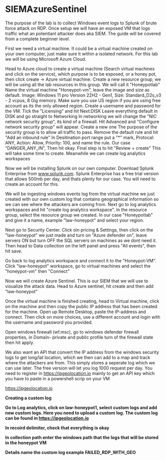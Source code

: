 # SIEMAzureSentinel

The purpose of the lab is to collect Windows event logs to Splunk of brute force attack on RDP. Once setup we will have an exposed VM that logs traffic what an potentianl attacker does aka SIEM. The guide will be covered from a complete beginner level.

First we need a virtual machine. It could be a virtual machine created on your own computer, just make sure it within a isolated network. For this lab we will be using Microsoft Azure Cloud. 

Head to Azure cloud to create a virtual machine
(Search virtual machines and click on the service), which purpose is to be exposed, or a honey pot, then click create -> Azure virtual machine.
Create a new resource group, we will be using all the lab resources in this group. We will call it "Honeypotlab"
Name the virtual machine "Honeypot-vm", leave the image and size as default. Image: Windows 11 pro Version 22H2 - Gen1, Size: Standard_D2s_v3 - 2 vcpus, 8 Gig memory. Make sure you use US region if you are using free account as its the only allowed region.
Create a username and password for the VM. Tick the "Licensing" and hit Next:DISK
Leave everything default in DISK and go straight to Networking
In networking we will change the "NIC network security group", its kind of a firewall. Hit Advanced and "Configure network security group" will appear. Create a new one
The purpose of the security group is to allow all traffic to pass. Remove the default rule and hit "Add an inbound rule"
In Desitination port range put a "*" mark, Protocal: ANY, Action: Allow, Priority: 100, and name the rule. Our case "DANGER_ANY_IN", Then hit okay.
Final step is to hit "Review + create" This will take some time to create. Meanwhile we can create log analytics workspaces

Now we will be installing Splunk on our own computer. Download Splunk Enterprise from www.splunk.com. Splunk Enterprise has a free trial version that allows 500mb per day, and thats plenty for our case. You will need to create an account for this.

We will be ingesting windows events log from the virtual machine we just created with our own custom log that contains geographical information so we can see where the attackers are coming from. 
Next go to log analytics workspaces and hit "create log analytics workspace". In the resource group, select the resource group we created. In our case "Honeypotlab" and give it a name, example "law-honeypot" and select your region.

Next go to Security Center. Click oin pricing & Settings, then click on the "law-honeypot" we just made and turn on "Azure defender on", leave servers ON but turn OFF the SQL servers on machines as we dont need it.
Then head to Data collection on the left panel and press "All events", then hit save.

Go back to log analytics workspace and connect it to the "Honeypot-VM". Click "law-honeypot" workspace, go to virtual machines and select the "honeypot-vm" then "Connect"

Now we will create Azure Sentinel. This is our SIEM that we will use to visualize the attack data. Head to Azure sentinel, hit create and then add "law-honeypot"

Once the virtual machine is finished creating, head to Virtual machine, click on the machine and then copy the public IP address that has been created for the machine. Open up Remote Desktop, paste the IP-address and connect. Then click on more choices, use a different account and login with the username and password you provided. 

Open windows firewall (wf.msc), go to windows defender firewall properties, in Domain- private and public profile turn of the firewall state then hit apply.

We also want an API  that convert the IP address from the windows security logs to get long/lat location, which we then can add to a map and track where the attackers are from. This simply stores a seperate log which we can use later. The free version will let you log 1000 request per day. You need to register in https://ipgeolocation.io mainly to get an API key which you have to paste in a powershell scrip on your VM

https://ipgeolocation.io

<b>Creating a custom log<b>

Go to Log analytics, click on law-honeypot1, select custom logs and add new custom logs. Here you need to upload a custom log. The custom log can be found in https://ipgeolocation.io

In recoird delimiter, check that everything is okay

In collection path enter the windows path that the logs that will be stored in the honeypot VM

Details name the custom log example FAILED_RDP_WITH_GEO

